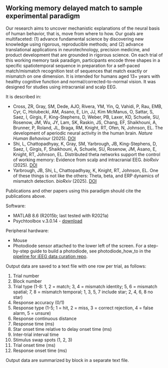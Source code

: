 ## Working memory delayed match to sample experimental paradigm

Our research aims to uncover mechanistic explanations of the neural basis of human behavior, that is, move from where to how. Our goals are multifaceted: (1) advance fundamental science by discovering new knowledge using rigorous, reproducible methods; and (2) advance translational applications in neurotechnology, precision medicine, and product development that are grounded in rigorous science. On each trial of this working memory task paradigm, participants encode three shapes in a specific spatiotemporal sequence in preparation for a self-paced match/mismatch recognition test of sequences that match exactly or mismatch on one dimension. It is intended for humans aged 13+ years with healthy cognitive function and normal/corrected-to-normal vision. It was designed for studies using intracranial and scalp EEG. 

It is described in:
- Cross, ZR, Gray, SM, Dede, AJO, Rivera, YM, Yin, Q, Vahidi, P, Rau, EMB, Cyr, C, Holubecki, AM, Asano, E, Lin, JJ, Kim McManus, O, Sattar, S, Saez, I, Girgis, F, King-Stephens, D, Weber, PB, Laxer, KD, Schuele, SU, Rosenow, JM, Wu, JY, Lam, SK, Raskin, JS, Chang, EF, Shaikhouni, A, Brunner, P, Roland, JL, Braga, RM, Knight, RT, Ofen, N, Johnson, EL. The development of aperiodic neural activity in the human brain. _Nature Human Behaviour_ (2025). [DOI](https://doi.org/10.1038/s41562-025-02270-x)
- Shi, L, Chattopadhyay, K, Gray, SM, Yarbrough, JB, King-Stephens, D, Saez, I, Girgis, F, Shaikhouni, A, Schuele, SU, Rosenow, JM, Asano, E, Knight, RT, Johnson, EL. Distributed theta networks support the control of working memory: Evidence from scalp and intracranial EEG. _bioRxiv_ (2025). [DOI](https://doi.org/10.1101/2025.08.14.670214)
- Yarbrough, JB, Shi, L, Chattopadhyay, K, Knight, RT, Johnson, EL. One of these things is not like the others: Theta, beta, and ERP dynamics of mismatch detection. _bioRxiv_ (2025). [DOI](https://doi.org/10.1101/2025.07.11.664390)

Publications and other papers using this paradigm should cite the publications above.

Software:
- MATLAB 8.6 (R2015b; last tested with R2021a)
- Psychtoolbox v.3.0.14 - [download](http://psychtoolbox.org/download)

Peripheral hardware:
- Mouse
- Photodiode sensor attached to the lower left of the screen. For a step-by-step guide to build a photodiode, see photodiode_how_to in the [pipeline for iEEG data curation repo](https://github.com/elizljohnson-projects/pipeline-ieeg-data-curation.git).

Output data are saved to a text file with one row per trial, as follows:
1. Trial number
2. Block number
3. Trial type (1-8: 1, 2 = match; 3, 4 = mismatch identity; 5, 6 = mismatch spatial; 7, 8 = mismatch temporal; 1, 3, 5, 7 include star; 2, 4, 6, 8 no star)
4. Response accuracy (0/1)
5. Response type (1-5; 1 = hit, 2 = miss, 3 = correct rejection, 4 = false alarm, 5 = unsure)
7. Response continuous distance
8. Response time (ms)
9. Star onset time relative to delay onset time (ms)
10. Inter-trial interval time
11. Stimulus swap spots (1, 2, 3)
12. Trial onset time (ms)
13. Response onset time (ms)

Output data are summarized by block in a separate text file.
